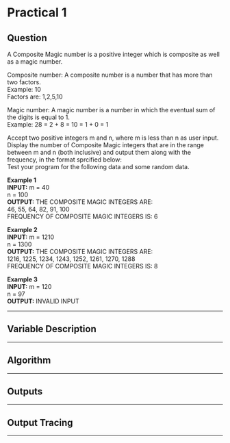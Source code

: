 # Practical 1
## Question

A Composite Magic number is a positive integer which is composite as well as a magic number.

Composite number: A composite number is a number that has more than two factors.
<br/> Example: 10
<br/> Factors are: 1,2,5,10

Magic number: A magic number is a number in which the eventual sum of the digits is equal to 1.
<br/> Example: 28 = 2 + 8 = 10 = 1 + 0 = 1

Accept two positive integers m and n, where m is less than n as user input. Display the number of Composite Magic integers that are in the range between m and n (both inclusive) and output them along with the frequency, in the format sprcified below:
<br/>Test your program for the following data and some random data.

**Example 1**
<br/> **INPUT:** m = 40
<br/> n = 100
<br/> **OUTPUT:** THE COMPOSITE MAGIC INTEGERS ARE:
<br/> 46, 55, 64, 82, 91, 100
<br/> FREQUENCY OF COMPOSITE MAGIC INTEGERS IS: 6

**Example 2**
<br/> **INPUT:** m = 1210
<br/> n = 1300
<br/> **OUTPUT:** THE COMPOSITE MAGIC INTEGERS ARE:
<br/> 1216, 1225, 1234, 1243, 1252, 1261, 1270, 1288
<br/> FREQUENCY OF COMPOSITE MAGIC INTEGERS IS: 8

**Example 3**
<br/> **INPUT:** m = 120
<br/> n = 97
<br/> **OUTPUT:** INVALID INPUT

****
## Variable Description

****
## Algorithm

****
## Outputs

****
## Output Tracing

****
